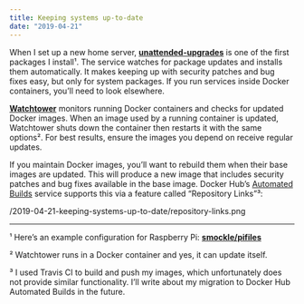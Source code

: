 ```yaml
---
title: Keeping systems up-to-date
date: "2019-04-21"
---
```


When I set up a new home server, **[unattended-upgrades][1]** is one of the first packages I install¹. The service watches for package updates and installs them automatically. It makes keeping up with security patches and bug fixes easy, but only for system packages. If you run services inside Docker containers, you’ll need to look elsewhere.

**[Watchtower][2]** monitors running Docker containers and checks for updated Docker images. When an image used by a running container is updated, Watchtower shuts down the container then restarts it with the same options². For best results, ensure the images you depend on receive regular updates.

If you maintain Docker images, you’ll want to rebuild them when their base images are updated. This will produce a new image that includes security patches and bug fixes available in the base image. Docker Hub’s [Automated Builds][3] service supports this via a feature called “Repository Links”³:

/2019-04-21-keeping-systems-up-to-date/repository-links.png

---- 

¹ Here’s an example configuration for Raspberry Pi: **[smockle/pifiles][4]**

² Watchtower runs in a Docker container and yes, it can update itself.

³ I used Travis CI to build and push my images, which unfortunately does not provide similar functionality. I’ll write about my migration to Docker Hub Automated Builds in the future.

[1]:	https://wiki.debian.org/UnattendedUpgrades
[2]:	https://github.com/containrrr/watchtower
[3]:	https://docs.docker.com/docker-hub/builds/
[4]:	https://github.com/smockle/pifiles/blob/def7b993eb0a2c9008154716d6708a887bfe2439/pifiles.sh#L32-L58